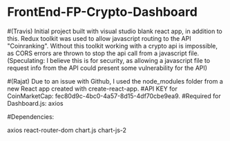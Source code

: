 # FrontEnd-FP-Crypto-Dashboard
#(Travis) Initial project built with visual studio blank react app, in addition to this. Redux toolkit was used to allow javascript routing to the API "Coinranking". Without this toolkit working with a crypto api is impossible, as CORS errors are thrown to stop the api call from a javascript file. (Speculating: I believe this is for security, as allowing a javascript file to request info from the API could present some vulnerability for the API)

#(Rajat) Due to an issue with Github, I used the node_modules folder from a new React app created with create-react-app. 
#API KEY for CoinMarketCap: fec80d9c-4bc0-4a57-8d15-4df70cbe9ea9.
#Required for Dashboard.js: axios



#Dependencies:

axios
react-router-dom
chart.js
chart-js-2
